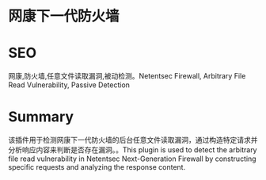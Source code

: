 # 网康下一代防火墙
# SEO
网康,防火墙,任意文件读取漏洞,被动检测。Netentsec Firewall, Arbitrary File Read Vulnerability, Passive Detection
# Summary
该插件用于检测网康下一代防火墙的后台任意文件读取漏洞，通过构造特定请求并分析响应内容来判断是否存在漏洞。。This plugin is used to detect the arbitrary file read vulnerability in Netentsec Next-Generation Firewall by constructing specific requests and analyzing the response content.
